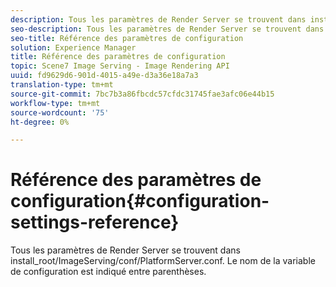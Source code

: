 ```yaml
---
description: Tous les paramètres de Render Server se trouvent dans install_root/ImageServing/conf/PlatformServer.conf. Le nom de la variable de configuration est indiqué entre parenthèses.
seo-description: Tous les paramètres de Render Server se trouvent dans install_root/ImageServing/conf/PlatformServer.conf. Le nom de la variable de configuration est indiqué entre parenthèses.
seo-title: Référence des paramètres de configuration
solution: Experience Manager
title: Référence des paramètres de configuration
topic: Scene7 Image Serving - Image Rendering API
uuid: fd9629d6-901d-4015-a49e-d3a36e18a7a3
translation-type: tm+mt
source-git-commit: 7bc7b3a86fbcdc57cfdc31745fae3afc06e44b15
workflow-type: tm+mt
source-wordcount: '75'
ht-degree: 0%

---
```



# Référence des paramètres de configuration{#configuration-settings-reference}

Tous les paramètres de Render Server se trouvent dans install_root/ImageServing/conf/PlatformServer.conf. Le nom de la variable de configuration est indiqué entre parenthèses.

